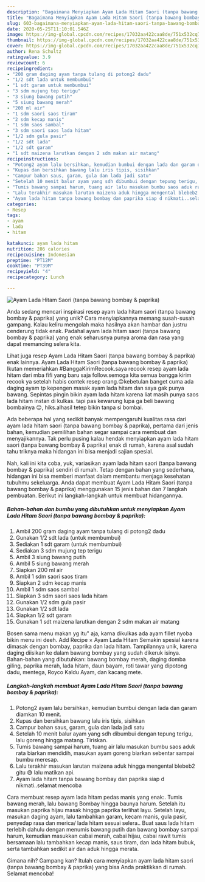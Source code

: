 ```yaml
---
description: "Bagaimana Menyiapkan Ayam Lada Hitam Saori (tanpa bawang bombay &amp;amp; paprika) yang Bikin Ngiler"
title: "Bagaimana Menyiapkan Ayam Lada Hitam Saori (tanpa bawang bombay &amp;amp; paprika) yang Bikin Ngiler"
slug: 603-bagaimana-menyiapkan-ayam-lada-hitam-saori-tanpa-bawang-bombay-and-amp-paprika-yang-bikin-ngiler
date: 2020-05-25T11:10:01.546Z
image: https://img-global.cpcdn.com/recipes/17032aa422caa8de/751x532cq70/ayam-lada-hitam-saori-tanpa-bawang-bombay-paprika-foto-resep-utama.jpg
thumbnail: https://img-global.cpcdn.com/recipes/17032aa422caa8de/751x532cq70/ayam-lada-hitam-saori-tanpa-bawang-bombay-paprika-foto-resep-utama.jpg
cover: https://img-global.cpcdn.com/recipes/17032aa422caa8de/751x532cq70/ayam-lada-hitam-saori-tanpa-bawang-bombay-paprika-foto-resep-utama.jpg
author: Rena Schultz
ratingvalue: 3.9
reviewcount: 6
recipeingredient:
- "200 gram daging ayam tanpa tulang di potong2 dadu"
- "1/2 sdt lada untuk membumbui"
- "1 sdt garam untuk membumbui"
- "3 sdm mujung tep terigu"
- "3 siung bawang putih"
- "5 siung bawang merah"
- "200 ml air"
- "1 sdm saori saos tiram"
- "2 sdm kecap manis"
- "1 sdm saos sambal"
- "3 sdm saori saos lada hitam"
- "1/2 sdm gula pasir"
- "1/2 sdt lada"
- "1/2 sdt garam"
- "1 sdt maizena larutkan dengan 2 sdm makan air matang"
recipeinstructions:
- "Potong2 ayam lalu bersihkan, kemudian bumbui dengan lada dan garam diamkan 10 menit."
- "Kupas dan bersihkan bawang lalu iris tipis, sisihkan"
- "Campur bahan saus, garam, gula dan lada jadi satu"
- "Setelah 10 menit balur ayam yang sdh dibumbui dengan tepung terigu, lalu goreng hingga matang. Tiriskan."
- "Tumis bawang sampai harum, tuang air lalu masukan bumbu saos aduk rata biarkan mendidih, masukan ayam goreng biarkan sebentar sampai bumbu meresap."
- "Lalu terakhir masukan larutan maizena aduk hingga mengental blebeb2 gitu 😅 lalu matikan api."
- "Ayam lada hitam tanpa bawang bombay dan paprika siap d nikmati..selamat mencoba"
categories:
- Resep
tags:
- ayam
- lada
- hitam

katakunci: ayam lada hitam 
nutrition: 286 calories
recipecuisine: Indonesian
preptime: "PT12M"
cooktime: "PT39M"
recipeyield: "4"
recipecategory: Lunch

---
```



![Ayam Lada Hitam Saori (tanpa bawang bombay &amp; paprika)](https://img-global.cpcdn.com/recipes/17032aa422caa8de/751x532cq70/ayam-lada-hitam-saori-tanpa-bawang-bombay-paprika-foto-resep-utama.jpg)

Anda sedang mencari inspirasi resep ayam lada hitam saori (tanpa bawang bombay &amp; paprika) yang unik? Cara menyiapkannya memang susah-susah gampang. Kalau keliru mengolah maka hasilnya akan hambar dan justru cenderung tidak enak. Padahal ayam lada hitam saori (tanpa bawang bombay &amp; paprika) yang enak seharusnya punya aroma dan rasa yang dapat memancing selera kita.

Lihat juga resep Ayam Lada Hitam Saori (tanpa bawang bombay &amp; paprika) enak lainnya. Ayam Lada Hitam Saori (tanpa bawang bombay &amp; paprika) Ikutan memeriahkan #BanggaKirimRecook.saya recook resep ayam lada hitam dari mba fifi yang baru saja follow.semoga kita semua bangga kirim recook ya setelah habis contek resep orang.😊kebetulan banget cuma ada daging ayam tp kepengen masak ayam lada hitam dan saya gak punya bawang. Sepintas pingin bikin ayam lada hitam karena liat masih punya saos lada hitam instan di kulkas. tapi pas kewarung lupa ga beli bawang bombainya 😌, hiks.alhasil tetep bikin tanpa si bombai.

Ada beberapa hal yang sedikit banyak mempengaruhi kualitas rasa dari ayam lada hitam saori (tanpa bawang bombay &amp; paprika), pertama dari jenis bahan, kemudian pemilihan bahan segar sampai cara membuat dan menyajikannya. Tak perlu pusing kalau hendak menyiapkan ayam lada hitam saori (tanpa bawang bombay &amp; paprika) enak di rumah, karena asal sudah tahu triknya maka hidangan ini bisa menjadi sajian spesial.


Nah, kali ini kita coba, yuk, variasikan ayam lada hitam saori (tanpa bawang bombay &amp; paprika) sendiri di rumah. Tetap dengan bahan yang sederhana, hidangan ini bisa memberi manfaat dalam membantu menjaga kesehatan tubuhmu sekeluarga. Anda dapat membuat Ayam Lada Hitam Saori (tanpa bawang bombay &amp; paprika) menggunakan 15 jenis bahan dan 7 langkah pembuatan. Berikut ini langkah-langkah untuk membuat hidangannya.

<!--inarticleads1-->

##### Bahan-bahan dan bumbu yang dibutuhkan untuk menyiapkan Ayam Lada Hitam Saori (tanpa bawang bombay &amp; paprika):

1. Ambil 200 gram daging ayam tanpa tulang di potong2 dadu
1. Gunakan 1/2 sdt lada (untuk membumbui)
1. Sediakan 1 sdt garam (untuk membumbui)
1. Sediakan 3 sdm mujung tep terigu
1. Ambil 3 siung bawang putih
1. Ambil 5 siung bawang merah
1. Siapkan 200 ml air
1. Ambil 1 sdm saori saos tiram
1. Siapkan 2 sdm kecap manis
1. Ambil 1 sdm saos sambal
1. Siapkan 3 sdm saori saos lada hitam
1. Gunakan 1/2 sdm gula pasir
1. Gunakan 1/2 sdt lada
1. Siapkan 1/2 sdt garam
1. Gunakan 1 sdt maizena larutkan dengan 2 sdm makan air matang


Bosen sama menu makan yg itu&#34; aja, karna dikulkas ada ayam fillet nyoba bikin menu ini deeh. Add Recipe × Ayam Lada Hitam Semakin spesial karena dimasak dengan bombay, paprika dan lada hitam. Tampilannya unik, karena daging diisikan ke dalam bawang bombay yang sudah dikeruk isinya. Bahan-bahan yang dibutuhkan: bawang bombay merah, daging domba giling, paprika merah, lada hitam, daun bayam, roti tawar yang dipotong dadu, mentega, Royco Kaldu Ayam, dan kacang mete. 

<!--inarticleads2-->

##### Langkah-langkah membuat Ayam Lada Hitam Saori (tanpa bawang bombay &amp; paprika):

1. Potong2 ayam lalu bersihkan, kemudian bumbui dengan lada dan garam diamkan 10 menit.
1. Kupas dan bersihkan bawang lalu iris tipis, sisihkan
1. Campur bahan saus, garam, gula dan lada jadi satu
1. Setelah 10 menit balur ayam yang sdh dibumbui dengan tepung terigu, lalu goreng hingga matang. Tiriskan.
1. Tumis bawang sampai harum, tuang air lalu masukan bumbu saos aduk rata biarkan mendidih, masukan ayam goreng biarkan sebentar sampai bumbu meresap.
1. Lalu terakhir masukan larutan maizena aduk hingga mengental blebeb2 gitu 😅 lalu matikan api.
1. Ayam lada hitam tanpa bawang bombay dan paprika siap d nikmati..selamat mencoba


Cara membuat resep ayam lada hitam pedas manis yang enak:. Tumis bawang merah, lalu bawang Bombay hingga baunya harum. Setelah itu masukan paprika hijau masak hingga paprika terlihat layu. Setelah layu, masukan daging ayam, lalu tambahkan garam, kecam manis, gula pasir, penyedap rasa dan merica/ lada hitam sesuai selera.. Buat saus lada hitam terlebih dahulu dengan menumis bawang putih dan bawang bombay sampai harum, kemudian masukkan cabai merah, cabai hijau, cabai rawit tumis bersamaan lalu tambahkan kecap manis, saus tiram, dan lada hitam bubuk, serta tambahkan sedikit air dan aduk hingga merata. 

Gimana nih? Gampang kan? Itulah cara menyiapkan ayam lada hitam saori (tanpa bawang bombay &amp; paprika) yang bisa Anda praktikkan di rumah. Selamat mencoba!
